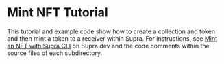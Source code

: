 # Mint NFT Tutorial

This tutorial and example code show how to create a collection and token and then mint a token to a receiver within Supra. For instructions, see [Mint an NFT with Supra CLI](https://aptos.dev/guides/nfts/mint-nft-cli) on Supra.dev and the code comments within the source files of each subdirectory.
